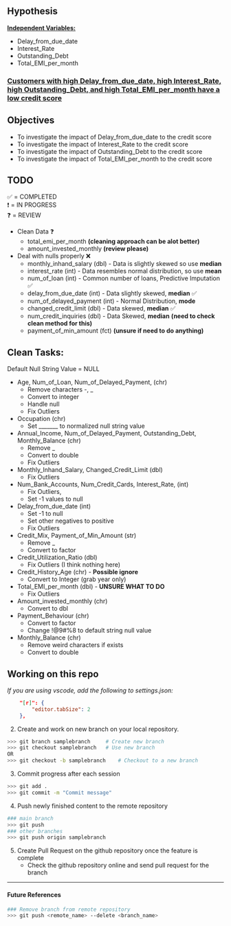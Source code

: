 ## Hypothesis
 <b><u>Independent Variables: </u></b> 
* Delay_from_due_date
* Interest_Rate 
* Outstanding_Debt
* Total_EMI_per_month <br>

 <h3><b><u>Customers with high Delay_from_due_date, high Interest_Rate, high Outstanding_Debt, and high Total_EMI_per_month have a low credit score</u></b></h3>

## Objectives
- To investigate the impact of Delay_from_due_date to the credit score
- To investigate the impact of Interest_Rate to the credit score
- To investigate the impact of Outstanding_Debt to the credit score
- To investigate the impact of Total_EMI_per_month to the credit score

## TODO
✅ = COMPLETED <br>
❗ = IN PROGRESS <br>
❓ = REVIEW 
- Clean Data ❓
    - total_emi_per_month **(cleaning approach can be alot better)**
    - amount_invested_monthly **(review please)**
- Deal with nulls properly ❌
    - monthly_inhand_salary (dbl) - Data is slightly skewed so use **median**
    - interest_rate (int) - Data resembles normal distribution, so use **mean**
    - num_of_loan (int) - Common number of loans, Predictive Imputation ✅
    - delay_from_due_date (int) - Data slightly skewed, **median** ✅
    - num_of_delayed_payment (int) - Normal Distribution, **mode**
    - changed_credit_limit (dbl) - Data skewed, **median** ✅
    - num_credit_inquiries (dbl) - Data Skewed, **median** **(need to check clean method for this)**
    - payment_of_min_amount (fct) **(unsure if need to do anything)**



## Clean Tasks:
Default Null String Value = NULL
- Age, Num_of_Loan, Num_of_Delayed_Payment, (chr)
    - Remove characters -, _
    - Convert to integer
    - Handle null
    - Fix Outliers
- Occupation (chr)
    - Set _______ to normalized null string value
- Annual_Income, Num_of_Delayed_Payment, Outstanding_Debt, Monthly_Balance (chr)
    - Remove _
    - Convert to double
    - Fix Outliers
- Monthly_Inhand_Salary, Changed_Credit_Limit (dbl)
    - Fix Outliers
- Num_Bank_Accounts, Num_Credit_Cards, Interest_Rate, (int)
    - Fix Outliers, 
    - Set -1 values to null
- Delay_from_due_date (int)
    - Set -1 to null
    - Set other negatives to positive
    - Fix Outliers
- Credit_Mix, Payment_of_Min_Amount (str)
    - Remove _
    - Convert to factor
- Credit_Utilization_Ratio (dbl)
    - Fix Outliers (I think nothing here)
- Credit_History_Age (chr) - **Possible ignore**
    - Convert to Integer (grab year only)
- Total_EMI_per_month (dbl) - **UNSURE WHAT TO DO**
    - Fix Outliers
- Amount_invested_monthly (chr)
    - Convert to dbl
- Payment_Behaviour (chr)
    - Convert to factor
    - Change !@9#%8 to default string null value
- Monthly_Balance (chr)
    - Remove weird characters if exists
    - Convert to double

## Working on this repo

*If you are using vscode, add the following to settings.json:*
```json
    "[r]": {
        "editor.tabSize": 2
    },
``` 

2. Create and work on new branch on your local repository. 
```bash
>>> git branch samplebranch     # Create new branch
>>> git checkout samplebranch   # Use new branch
OR
>>> git checkout -b samplebranch    # Checkout to a new branch
```

3. Commit progress after each session
```bash
>>> git add .
>>> git commit -m "Commit message"
```

4. Push newly finished content to the remote repository
```bash
### main branch
>>> git push
### other branches
>>> git push origin samplebranch
```

5. Create Pull Request on the github repository once the feature is complete
    - Check the github repository online and send pull request for the branch
---

#### **Future References**
```bash
### Remove branch from remote repository
>>> git push <remote_name> --delete <branch_name>
```
